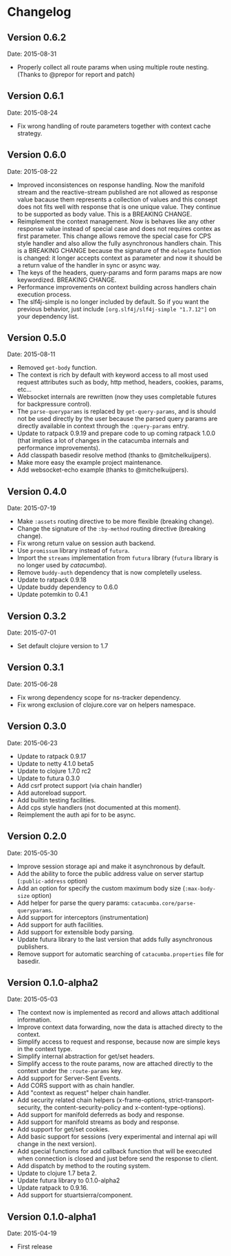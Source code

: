 # Changelog #

## Version 0.6.2 ##

Date: 2015-08-31

- Properly collect all route params when using multiple route nesting.
  (Thanks to @prepor for report and patch)


## Version 0.6.1 ##

Date: 2015-08-24

- Fix wrong handling of route parameters together with context cache strategy.


## Version 0.6.0 ##

Date: 2015-08-22

- Improved inconsistences on response handling.
  Now the manifold stream and the reactive-stream published
  are not allowed as response value bacause them represents
  a collection of values and this consept does not fits well
  with response that is one unique value. They continue to be
  supported as body value. This is a BREAKING CHANGE.
- Reimplement the context management.
  Now is behaves like any other response value instead of special
  case and does not requires contex as first parameter. This change
  allows remove the special case for CPS style handler and also allow
  the fully asynchronous handlers chain.
  This is a BREAKING CHANGE because the signature of the `delegate`
  function is changed: it longer accepts context as parameter and
  now it should be a return value of the handler in sync or async
  way.
- The keys of the headers, query-params and form params maps are
  now keywordized. BREAKING CHANGE.
- Performance improvements on context building across handlers
  chain execution process.
- The slf4j-simple is no longer included by default. So if you
  want the previous behavior, just include `[org.slf4j/slf4j-simple "1.7.12"]`
  on your dependency list.


## Version 0.5.0 ##

Date: 2015-08-11

- Removed `get-body` function.
- The context is rich by default with keyword access to all most used
  request attributes such as body, http method, headers, cookies, params, etc...
- Websocket internals are rewritten (now they uses completable futures for
  backpressure control).
- The `parse-queryparams` is replaced by `get-query-params`, and is should
  not be used directly by the user because the parsed query params are directly
  available in context through the `:query-params` entry.
- Update to ratpack 0.9.19 and prepare code to up coming ratpack 1.0.0 (that
  implies a lot of changes in the catacumba internals and performance
  improvements).
- Add classpath basedir resolve method (thanks to @mitchelkuijpers).
- Make more easy the example project maintenance.
- Add websocket-echo example (thanks to @mitchelkuijpers).


## Version 0.4.0 ##

Date: 2015-07-19

- Make `:assets` routing directive to be more flexible (breaking change).
- Change the signature of the `:by-method` routing directive (breaking change).
- Fix wrong return value on session auth backend.
- Use `promissum` library instead of `futura`.
- Import the `streams` implementation from `futura` library (`futura` library
  is no longer used by _catacumba_).
- Remove `buddy-auth` dependency that is now completelly useless.
- Update to ratpack 0.9.18
- Update buddy dependency to 0.6.0
- Update potemkin to 0.4.1


## Version 0.3.2 ##

Date: 2015-07-01

- Set default clojure version to 1.7


## Version 0.3.1 ##

Date: 2015-06-28

- Fix wrong dependency scope for ns-tracker dependency.
- Fix wrong exclusion of clojure.core var on helpers namespace.


## Version 0.3.0 ##

Date: 2015-06-23

- Update to ratpack 0.9.17
- Update to netty 4.1.0 beta5
- Update to clojure 1.7.0 rc2
- Update to futura 0.3.0
- Add csrf protect support (via chain handler)
- Add autoreload support.
- Add builtin testing facilities.
- Add cps style handlers (not documented at this moment).
- Reimplement the auth api for to be async.


## Version 0.2.0 ##

Date: 2015-05-30

- Improve session storage api and make it asynchronous by default.
- Add the ability to force the public address value on server startup (`:public-address` option)
- Add an option for specify the custom maximum body size (`:max-body-size` option)
- Add helper for parse the query params: `catacumba.core/parse-queryparams`.
- Add support for interceptors (instrumentation)
- Add support for auth facilities.
- Add support for extensible body parsing.
- Update futura library to the last version that adds fully asynchronous publishers.
- Remove support for automatic searching of `catacumba.properties` file for basedir.


## Version 0.1.0-alpha2 ##

Date: 2015-05-03

- The context now is implemented as record and allows attach additional information.
- Improve context data forwarding, now the data is attached directy to the context.
- Simplify access to request and response, because now are simple keys in the context type.
- Simplify internal abstraction for get/set headers.
- Simplify access to the route params, now are attached directly to the context under
  the `:route-params` key.
- Add support for Server-Sent Events.
- Add CORS support with as chain handler.
- Add "context as request" helper chain handler.
- Add security related chain helpers (x-frame-options, strict-transport-security,
  the content-security-policy and x-content-type-options).
- Add support for manifold deferreds as body and response.
- Add support for manifold streams as body and response.
- Add support for get/set cookies.
- Add basic support for sessions (very experimental and internal api will change
  in the next version).
- Add special functions for add callback function that will be executed when
  connection is closed and just before send the response to client.
- Add dispatch by method to the routing system.
- Update to clojure 1.7 beta 2.
- Update futura library to 0.1.0-alpha2
- Update ratpack to 0.9.16.
- Add support for stuartsierra/component.


## Version 0.1.0-alpha1 ##

Date: 2015-04-19

- First release
